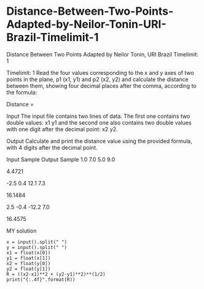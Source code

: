 # Distance-Between-Two-Points-Adapted-by-Neilor-Tonin-URI-Brazil-Timelimit-1
Distance Between Two Points Adapted by Neilor Tonin, URI  Brazil  Timelimit: 1

Timelimit: 1
Read the four values corresponding to the x and y axes of two points in the plane, p1 (x1, y1) and p2 (x2, y2) and calculate the distance between them, showing four decimal places after the comma, according to the formula:

Distance = 

Input
The input file contains two lines of data. The first one contains two double values: x1 y1 and the second one also contains two double values with one digit after the decimal point: x2 y2.

Output
Calculate and print the distance value using the provided formula, with 4 digits after the decimal point.

Input Sample	Output Sample
1.0 7.0
5.0 9.0

4.4721

-2.5 0.4
12.1 7.3

16.1484

2.5 -0.4
-12.2 7.0

16.4575

MY solution

```base
x = input().split(" ")
y = input().split(" ")
x1 = float(x[0])
y1 = float(x[1])
x2 = float(y[0])
y2 = float(y[1])
R = ((x2-x1)**2 + (y2-y1)**2)**(1/2)
print("{:.4f}".format(R))
```

